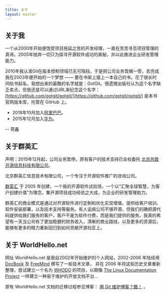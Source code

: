 ```yaml
---
title: 关于
layout: master
---
```


## 关于我

一个从2000年开始便饱受项目拖延之苦的开发经理，一直在苦苦寻觅项目管理的真谛。2005年抛弃一切只为探寻开源软件成功的奥秘，并以此推进企业研发管理能力。

2010年我认准Git在版本控制领域已无可阻挡，于是把公司业务暂搁一旁，去完成我在2003年便开始的一个梦想 —— 要在书架上摆上一本自己的书。花了很长时间给书起名，我想出来的最酷的名字就是：GotGit。很遗憾出版社认为这个名字缺乏卖点，但我还是可以通过URL来纪念这个名字： [https://github.com/gotgit/gotgit/](https://github.com/gotgit/gotgit/) 是本书官网版本库，托管在 GitHub 上。

- 2018年10月加入[阿里巴巴](http://www.alibaba.com)。
- 2015年12月加入[华为](http://www.huawei.com)。

-- 蒋鑫

## 关于群英汇

声明：2015年12月起，公司业务暂停。原有客户的技术支持已全权委托 [北京共致开源信息科技有限公司](http://www.embracesource.com)。

北京群英汇信息技术有限公司，一个专注于开源软件推广的咨询公司。

[群英汇](http://www.ossxp.com/) 于 2005 年创建，一个我的开源软件试验场，一个以“汇聚全球智慧，为客户创建价值”为理念，集开源项目成功经验之大成，为企业的研发管理助力。 

群英汇的商业模式是通过对开源软件进行定制和优化实现增值，提供给客户培训、软件安装部署，以及技术支持等服务。有人诟病公司不够开源，但我们的确把源代码提供给我们服务的客户，客户不是为软件付费，而是我们提供的服务。我真的希望有一天当公司有了更加稳健的财务收入，清晰的商业路线，以及更多的资源后，能够有更多的精力重新回归到如何贡献开源社区上。

## 关于 WorldHello.net

网址 WorldHello.net 是我自2002年开始维护的个人网站，2002-2006 年陆续用 [DocBook](/doc/docbook_howto/) 及 [FreeMind](/doc/freemind/freemind.mm.htm) 撰写了一些技术文章， 并在 2006 年将这些历史文章重新整理，尝试建立一个名为 [WHODO](/doc/whodo_howto/) 的项目，以期像 [The Linux Documentation Project](http://tldp.org/) 一样建立一种易于维护的开放文档平台...

原有 WorldHello.net 文档的迁移过程参见博客： [用 Git 维护博客？酷！](/2011/11/29/jekyll-based-blog-setup.html) 。
